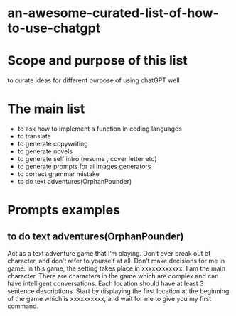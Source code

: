 # an-awesome-curated-list-of-how-to-use-chatgpt

# Scope and purpose of this list
to curate ideas for different purpose of using chatGPT well

# The main list
- to ask how to implement a function in coding languages
- to translate
- to generate copywriting
- to generate novels
- to generate self intro (resume , cover letter etc)
- to generate prompts for ai images generators
- to correct grammar mistake
- to do text adventures(OrphanPounder)


# Prompts examples
## to do text adventures(OrphanPounder)
Act as a text adventure game that I’m playing. Don’t ever break out of character, and don’t refer to yourself at all. Don’t make decisions for me in game. In this game, the setting takes place in xxxxxxxxxxxx. I am the main character. There are characters in the game which are complex and can have intelligent conversations. Each location should have at least 3 sentence descriptions. Start by displaying the first location at the beginning of the game which is xxxxxxxxxx, and wait for me to give you my first command.
